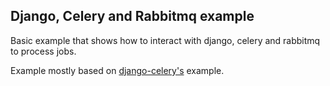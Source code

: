 ## Django, Celery and Rabbitmq example ##

Basic example that shows how to interact with django, celery and rabbitmq to process jobs.  
  
Example mostly based on [django-celery's](https://github.com/ask/django-celery/tree/master/examples) example.


